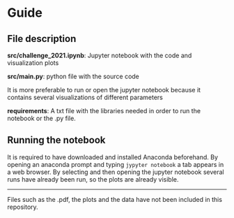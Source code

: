 
# Guide

## File description
<b>src/challenge_2021.ipynb</b>: Jupyter notebook with the code and visualization plots

<b>src/main.py</b>: python file with the source code

It is more preferable to run or open the jupyter notebook because it contains several
visualizations of different parameters

<b>requirements</b>: A txt file with the libraries needed in order to run the notebook or the .py file.

## Running the notebook
It is required to have downloaded and installed Anaconda beforehand.
By opening an anaconda prompt and typing ```jypyter notebook```
a tab appears in a web browser. By selecting and then opening the jupyter notebook
several runs have already been run, so the plots are already visible.

<hr />

Files such as the .pdf, the plots and the data have not been included in this
repository.

